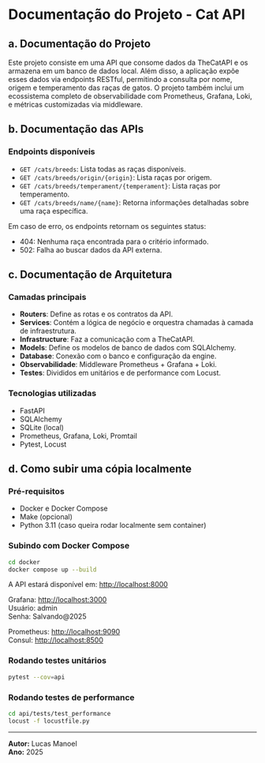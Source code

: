 # Documentação do Projeto - Cat API

## a. Documentação do Projeto

Este projeto consiste em uma API que consome dados da TheCatAPI e os armazena em um banco de dados local. Além disso, a aplicação expõe esses dados via endpoints RESTful, permitindo a consulta por nome, origem e temperamento das raças de gatos. O projeto também inclui um ecossistema completo de observabilidade com Prometheus, Grafana, Loki, e métricas customizadas via middleware.

## b. Documentação das APIs

### Endpoints disponíveis

- `GET /cats/breeds`: Lista todas as raças disponíveis.
- `GET /cats/breeds/origin/{origin}`: Lista raças por origem.
- `GET /cats/breeds/temperament/{temperament}`: Lista raças por temperamento.
- `GET /cats/breeds/name/{name}`: Retorna informações detalhadas sobre uma raça específica.

Em caso de erro, os endpoints retornam os seguintes status:
- 404: Nenhuma raça encontrada para o critério informado.
- 502: Falha ao buscar dados da API externa.

## c. Documentação de Arquitetura

### Camadas principais

- **Routers**: Define as rotas e os contratos da API.
- **Services**: Contém a lógica de negócio e orquestra chamadas à camada de infraestrutura.
- **Infrastructure**: Faz a comunicação com a TheCatAPI.
- **Models**: Define os modelos de banco de dados com SQLAlchemy.
- **Database**: Conexão com o banco e configuração da engine.
- **Observabilidade**: Middleware Prometheus + Grafana + Loki.
- **Testes**: Divididos em unitários e de performance com Locust.

### Tecnologias utilizadas

- FastAPI
- SQLAlchemy
- SQLite (local)
- Prometheus, Grafana, Loki, Promtail
- Pytest, Locust

## d. Como subir uma cópia localmente

### Pré-requisitos

- Docker e Docker Compose
- Make (opcional)
- Python 3.11 (caso queira rodar localmente sem container)

### Subindo com Docker Compose

```bash
cd docker
docker compose up --build
```

A API estará disponível em: [http://localhost:8000](http://localhost:8000)

Grafana: [http://localhost:3000](http://localhost:3000)  
Usuário: admin  
Senha: Salvando@2025

Prometheus: [http://localhost:9090](http://localhost:9090)  
Consul: [http://localhost:8500](http://localhost:8500)

### Rodando testes unitários

```bash
pytest --cov=api
```

### Rodando testes de performance

```bash
cd api/tests/test_performance
locust -f locustfile.py
```

---

**Autor:** Lucas Manoel  
**Ano:** 2025